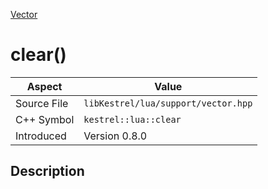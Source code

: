 [Vector](index)
# clear()
| Aspect | Value |
| --- | --- |
| Source File | `libKestrel/lua/support/vector.hpp` |
| C++ Symbol | `kestrel::lua::clear` |
| Introduced | Version 0.8.0 |
## Description

